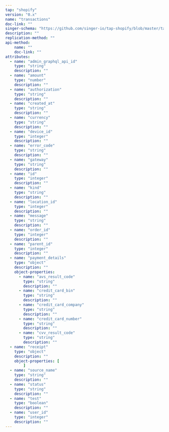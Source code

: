 ```yaml
---
tap: "shopify"
version: "0.x"
name: "transactions"
doc-link: ""
singer-schema: "https://github.com/singer-io/tap-shopify/blob/master/tap_shopify/schemas/transactions.json"
description: ""
replication-method: ""
api-method:
    name: ""
    doc-link: ""
attributes:
  - name: "admin_graphql_api_id"
    type: "string"
    description: ""
  - name: "amount"
    type: "number"
    description: ""
  - name: "authorization"
    type: "string"
    description: ""
  - name: "created_at"
    type: "string"
    description: ""
  - name: "currency"
    type: "string"
    description: ""
  - name: "device_id"
    type: "integer"
    description: ""
  - name: "error_code"
    type: "string"
    description: ""
  - name: "gateway"
    type: "string"
    description: ""
  - name: "id"
    type: "integer"
    description: ""
  - name: "kind"
    type: "string"
    description: ""
  - name: "location_id"
    type: "integer"
    description: ""
  - name: "message"
    type: "string"
    description: ""
  - name: "order_id"
    type: "integer"
    description: ""
  - name: "parent_id"
    type: "integer"
    description: ""
  - name: "payment_details"
    type: "object"
    description: ""
    object-properties:
      - name: "avs_result_code"
        type: "string"
        description: ""
      - name: "credit_card_bin"
        type: "string"
        description: ""
      - name: "credit_card_company"
        type: "string"
        description: ""
      - name: "credit_card_number"
        type: "string"
        description: ""
      - name: "cvv_result_code"
        type: "string"
        description: ""
  - name: "receipt"
    type: "object"
    description: ""
    object-properties: [
        ]
  - name: "source_name"
    type: "string"
    description: ""
  - name: "status"
    type: "string"
    description: ""
  - name: "test"
    type: "boolean"
    description: ""
  - name: "user_id"
    type: "integer"
    description: ""
---
```

